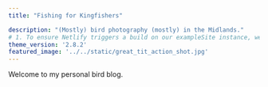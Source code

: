 ```yaml
---
title: "Fishing for Kingfishers"

description: "(Mostly) bird photography (mostly) in the Midlands."
# 1. To ensure Netlify triggers a build on our exampleSite instance, we need to change a file in the exampleSite directory.
theme_version: '2.8.2'
featured_image: '../../static/great_tit_action_shot.jpg'
---
```

Welcome to my personal bird blog.